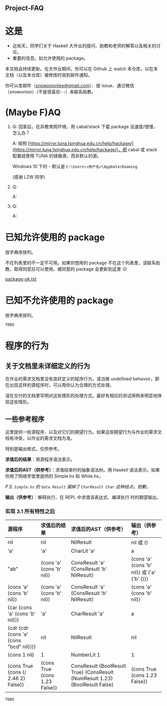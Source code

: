 Project-FAQ
---

# 这是

+ 近些天，同学们关于 Haskell 大作业的提问、助教和老师的解答以及相关的讨论。
+ 重要的信息。如允许使用的 package。

本文档会持续更新。在大作业期间，你可以在 Github 上 watch 本仓库，以在本文档（以及本仓库）被修改时收到邮件通知。

你可以发邮件（snowonionlee@gmail.com）、提 issue、通过微信（snowonion）（不是很喜欢- -）来联系助教。


# (Maybe F)AQ

1. Q: 回家后，在非教育网环境，用 cabal/stack 下载 package 没速度/很慢，怎么办？

	A: 按照 [https://mirror.tuna.tsinghua.edu.cn/help/hackage/](https://mirror.tuna.tsinghua.edu.cn/help/hackage/)，把 cabal 或 stack 配置成使用 TUNA 的镜像源，而非默认的源。

	Windows 10 下的 `~` 默认是 `C:\Users\<用户名>\AppData\Roaming`

	(感谢 LZW 同学)

1. Q:

	A:

1. Q:

	A:

# 已知允许使用的 package

按字典序排列。

不在列表里的不一定不可用。如果你想用的 package 不在这个列表里，请联系助教，取得同意后可以使用。被同意的 package 会更新到这里 :D

[package-ok.txt](package-ok.txt)

# 已知不允许使用的 package

按字典序排列。

```
TODO
```

# 程序的行为

## 关于文档里未详细定义的行为

在作业的需求文档里没有良好定义的程序行为，请当做 undefined behavoir，即在出现这样的源程序时，可以用你认为合理的方式处理。

请在交付的文档里写明对这些情形的处理方式。最好有相应的测试用例来明显地体现这些情形。

## 一些参考程序

这里提供一些源程序，以及对它们的期望行为。如果这些期望行为与作业的需求文档有冲突，以作业的需求文档为准。<!--（包括上述的 undefined behavoir）-->

特别是输出格式，仅供参考。

**求值后的结果**：用源程序语法表示。

**求值后的AST（供参考）**：求值结束时的抽象语法树。用 Haskell 语法表示。如果你用了网络学堂里提供的 Simple.hs 和 While.hs，

*P.S. `Simple.hs` 的 `data Result` 漏掉了 `CharResult Char` 这种结点。抱歉。*

**输出（供参考）**：解释执行、在 REPL 中求值该表达式、编译执行 时的期望输出。

### 实现 3.1 所有特性之后

| 源程序 | 求值后的结果 |  求值后的AST（供参考） | 输出（供参考）
| :--------   | :---   | :---- | :---|
|nil|nil|NilResult|nil 或 ()|
|'a'|'a'|CharLit 'a'|a
|"ab"|(cons 'a' (cons 'b' nil))|ConsResult 'a' (ConsResult 'b' NilResult) | (cons 'a' (cons 'b' nil)) 或 ('a' ('b' ()))
|(cons 'a' (cons 'b' nil))|(cons 'a' (cons 'b' nil))| ConsResult 'a' (ConsResult 'b' NilResult)|(cons 'a' (cons 'b' nil))
|(car (cons 'a' (cons 'b' nil)))|'a'|CharResult 'a'|a
|(cdr (cdr (cons 'a' (cons "bcd" nil))))|nil|NilResult|nil
|(cons 1 nil)|1|NumberLit 1|1
|(cons True (cons (/ 2.46 2) False))|(cons True (cons 1.23 False))|ConsResult (BoolResult True) (ConsResult (NumResult 1.23) (BoolResult False)|(cons True (cons 1.23 False))

`TODO`